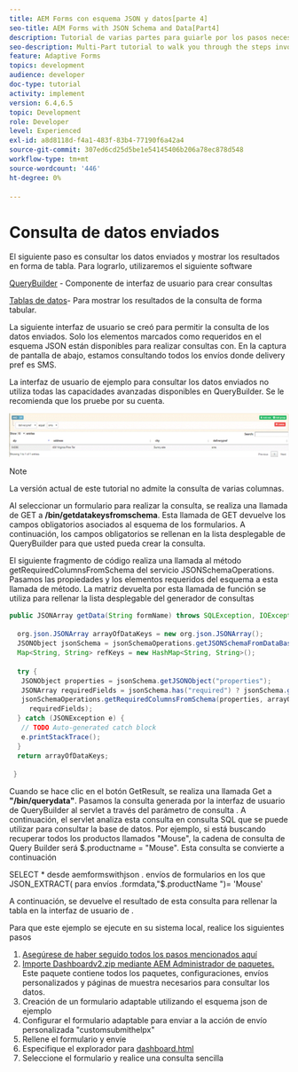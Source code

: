 ```yaml
---
title: AEM Forms con esquema JSON y datos[parte 4]
seo-title: AEM Forms with JSON Schema and Data[Part4]
description: Tutorial de varias partes para guiarle por los pasos necesarios para crear un formulario adaptable con esquema JSON y consultar los datos enviados.
seo-description: Multi-Part tutorial to walk you through the steps involved in creating Adaptive Form with JSON schema and querying the submitted data.
feature: Adaptive Forms
topics: development
audience: developer
doc-type: tutorial
activity: implement
version: 6.4,6.5
topic: Development
role: Developer
level: Experienced
exl-id: a8d8118d-f4a1-483f-83b4-77190f6a42a4
source-git-commit: 307ed6cd25d5be1e54145406b206a78ec878d548
workflow-type: tm+mt
source-wordcount: '446'
ht-degree: 0%

---
```


# Consulta de datos enviados


El siguiente paso es consultar los datos enviados y mostrar los resultados en forma de tabla. Para lograrlo, utilizaremos el siguiente software

[QueryBuilder](https://querybuilder.js.org/) - Componente de interfaz de usuario para crear consultas

[Tablas de datos](https://datatables.net/)- Para mostrar los resultados de la consulta de forma tabular.

La siguiente interfaz de usuario se creó para permitir la consulta de los datos enviados. Solo los elementos marcados como requeridos en el esquema JSON están disponibles para realizar consultas con. En la captura de pantalla de abajo, estamos consultando todos los envíos donde delivery pref es SMS.

La interfaz de usuario de ejemplo para consultar los datos enviados no utiliza todas las capacidades avanzadas disponibles en QueryBuilder. Se le recomienda que los pruebe por su cuenta.

![querybuilder](assets/querybuilderui.gif)

>[!NOTE]
>
>La versión actual de este tutorial no admite la consulta de varias columnas.

Al seleccionar un formulario para realizar la consulta, se realiza una llamada de GET a **/bin/getdatakeysfromschema**. Esta llamada de GET devuelve los campos obligatorios asociados al esquema de los formularios. A continuación, los campos obligatorios se rellenan en la lista desplegable de QueryBuilder para que usted pueda crear la consulta.

El siguiente fragmento de código realiza una llamada al método getRequiredColumnsFromSchema del servicio JSONSchemaOperations. Pasamos las propiedades y los elementos requeridos del esquema a esta llamada de método. La matriz devuelta por esta llamada de función se utiliza para rellenar la lista desplegable del generador de consultas

```java
public JSONArray getData(String formName) throws SQLException, IOException {

  org.json.JSONArray arrayOfDataKeys = new org.json.JSONArray();
  JSONObject jsonSchema = jsonSchemaOperations.getJSONSchemaFromDataBase(formName);
  Map<String, String> refKeys = new HashMap<String, String>();

  try {
   JSONObject properties = jsonSchema.getJSONObject("properties");
   JSONArray requiredFields = jsonSchema.has("required") ? jsonSchema.getJSONArray("required") : null;
   jsonSchemaOperations.getRequiredColumnsFromSchema(properties, arrayOfDataKeys, "", jsonSchema, refKeys,
     requiredFields);
  } catch (JSONException e) {
   // TODO Auto-generated catch block
   e.printStackTrace();
  }
  return arrayOfDataKeys;

 }
```

Cuando se hace clic en el botón GetResult, se realiza una llamada Get a **&quot;/bin/querydata&quot;**. Pasamos la consulta generada por la interfaz de usuario de QueryBuilder al servlet a través del parámetro de consulta . A continuación, el servlet analiza esta consulta en consulta SQL que se puede utilizar para consultar la base de datos. Por ejemplo, si está buscando recuperar todos los productos llamados &quot;Mouse&quot;, la cadena de consulta de Query Builder será $.productname = &quot;Mouse&quot;. Esta consulta se convierte a continuación

SELECT &#42; desde aemformswithjson .  envíos de formularios en los que JSON_EXTRACT( para envíos .formdata,&quot;$.productName &quot;)= &#39;Mouse&#39;

A continuación, se devuelve el resultado de esta consulta para rellenar la tabla en la interfaz de usuario de .

Para que este ejemplo se ejecute en su sistema local, realice los siguientes pasos

1. [Asegúrese de haber seguido todos los pasos mencionados aquí](part2.md)
1. [Importe Dashboardv2.zip mediante AEM Administrador de paquetes.](assets/dashboardv2.zip) Este paquete contiene todos los paquetes, configuraciones, envíos personalizados y páginas de muestra necesarios para consultar los datos.
1. Creación de un formulario adaptable utilizando el esquema json de ejemplo
1. Configurar el formulario adaptable para enviar a la acción de envío personalizada &quot;customsubmithelpx&quot;
1. Rellene el formulario y envíe
1. Especifique el explorador para [dashboard.html](http://localhost:4502/content/AemForms/dashboard.html)
1. Seleccione el formulario y realice una consulta sencilla
